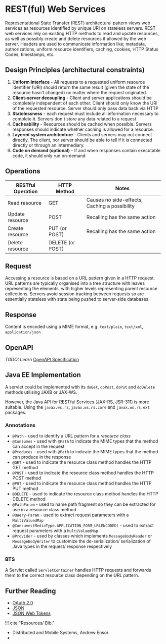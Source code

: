 # REST(ful) Web Services

Representational State Transfer (REST) architectural pattern views web services as resources identified by unique URI on stateless servers. REST web services rely on existing HTTP methods to read and update resources, as well as possibly create and delete resources if allowed by the web server. Headers are used to communicate information like; metadata, authorizations, uniform resource identifiers, caching, cookies, HTTP Status Codes, timestamps, etc. 

## Design Principles (architectural constraints)

1. **Uniform interface** - All requests to a requested uniform resource identifier (URI) should return the same result (given the state of the resource hasn't changed) no matter where the request originated. 
2. **Client-server decoupling** - Client and server applications should be completely independent of each other. Client should only know the URI of the requested resource. Server should only pass data back via HTTP
3. **Statelessness** - each request must include all information necessary to complete it. Servers don't store any data related to a request
4. **Cacheability** - Resources should be cached when possible. Servers responses should indicate whether caching is allowed for a resource. 
5. **Layered system architecture** - Clients and servers may not connect directly. The client, nor server should be able to tell if it is connected directly or through an intermediary. 
6. **Code on demand (optional)** - If and when responses contain executable code, it should only run on-demand

## Operations

| RESTful Operation | HTTP Method | Notes |
| --- | --- | --- |
| Read resource | GET | Causes no side-effects, Caching a possibility |
| Update resource | POST | Recalling has the same action |
| Create resource | PUT (or POST) | Recalling has the same action |
| Delete resource | DELETE (or POST) |  |

## Request

Accessing a resource is based on a URL pattern given in a HTTP request. URL patterns are typically organised into a tree structure with leaves representing the elements, with higher levels representing parent resource collections. Servers avoid session tracking between requests so are essentially stateless with state being pushed to server-side databases. 

## Response

Content is encoded using a MIME format, e.g. `text/plain`, `text/xml`, `application/json`. 

## OpenAPI

*TODO: Learn* [OpenAPI Specification](https://github.com/OAI/OpenAPI-Specification/blob/main/versions/3.0.2.md)

## Java EE Implementation

A servlet could be implemented with its `doGet`, `doPost`, `doPut` and `doDelete` methods utilising JAXB or JAX-WS.

However, the Java API for RESTful Services (JAX-RS, JSR-311) is more suitable. Using the `javax.ws.rs`, `javax.ws.rs.core` and `javax.ws.rs.ext` packages. 

### Annotations

- `@Path` - used to identify a URL pattern for a *resource class*
- `@Consumes` - used with `@Path` to indicate the MIME types that the method can accept in the request
- `@Produces` - used with `@Path` to indicate the MIME types that the method can produce in the response
- `@GET` - used to indicate the resource class method handles the HTTP GET method
- `@POST` - used to indicate the resource class method handles the HTTP POST method
- `@PUT` - used to indicate the resource class method handles the HTTP PUT method
- `@DELETE` - used to indicate the resource class method handles the HTTP DELETE method
- `@PathParam` - used to name path fragment so they can be extracted for use in a resource class method
- `@Query-Param` - used to extract request parameters with a `MultiValuedMap`
- `@Consumes(MediaType.APPLICATION_FORM_URLENCODED)` - used to extract request parameters with a `MultiValuedMap`
- `@Provider` - used by classes which implements `MessageBodyReader` or `MessageBodyWriter` to customize the de-serialization/ serialization of Java types in the request/ response respectively

### BTS

A Servlet called `ServletContainer` handles HTTP requests and forwards them to the correct resource class depending on the URL pattern.

## Further Reading

- [OAuth 2.0](OAuth2.md)
- [JSON](JSON.md)
- [JSON Web Tokens](JWT.md)

!!! cite "Resources/ Bib."

- Distributed and Mobile Systems, Andrew Ensor
- [](https://www.ibm.com/in-en/cloud/learn/rest-apis)